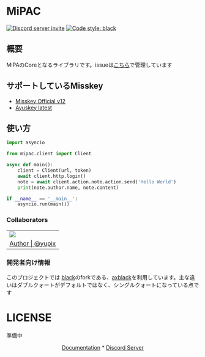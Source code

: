 # MiPAC

<a href="https://discord.gg/CcT997U"><img src="https://img.shields.io/discord/530299114387406860?style=flat-square&color=5865f2&logo=discord&logoColor=ffffff&label=discord" alt="Discord server invite" /></a>
<a href="https://github.com/psf/black"><img alt="Code style: black" src="https://img.shields.io/badge/code%20style-axblack-8bd124.svg"></a>

## 概要

MiPAのCoreとなるライブラリです。issueは[こちら](https://code.teamblackcrystal.com/projects/120/issues)で管理しています

## サポートしているMisskey

- [Misskey Official v12](https://github.com/misskey-dev/misskey)
- [Ayuskey latest](https://github.com/teamblackcrystal/misskey)

## 使い方

```python
import asyncio

from mipac.client import Client

async def main():
    client = Client(url, token)
    await client.http.login()
    note = await client.action.note.action.send('Hello World')
    print(note.author.name, note.content)

if __name__ == '__main__':
    asyncio.run(main())
```

### Collaborators

<table>
    <tr>
        <td><img src="https://avatars.githubusercontent.com/u/50538210?s=120&v=4"></img></td>
    </tr>
    <tr>
        <td align="center"><a href="https://github.com/yupix">Author | @yupix</a></td>
    </tr>
</table>


### 開発者向け情報

このプロジェクトでは [black](https://github.com/psf/black)のforkである、[axblack](https://github.com/axiros/axblack)を利用しています。主な違いはダブルクォートがデフォルトではなく、シングルクォートになっている点です

# LICENSE

準備中

<p align="center">
    <a href="">Documentation</a>
    *
    <a href="https://discord.gg/CcT997U">Discord Server</a>
</p>

